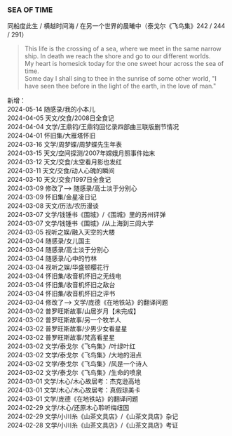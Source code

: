 ### SEA OF TIME

同船度此生 / 横越时间海 / 在另一个世界的晨曦中（泰戈尔《飞鸟集》242 / 244 / 291）

> This life is the crossing of a sea, where we meet in the same narrow ship. In death we reach the shore and go to our different worlds. <br>
> My heart is homesick today for the one sweet hour across the sea of time.<br>
> Some day I shall sing to thee in the sunrise of some other world, "I have seen thee before in the light of the earth, in the love of man."

新增：<br>
2024-05-14 随感录/我的小本儿<br>
2024-04-05 天文/交食/2008日全食记<br>
2024-04-04 文学/王鼎钧/王鼎钧回忆录四部曲三联版删节情况<br>
2024-04-01 怀旧集/大雁塔怀旧<br>
2024-03-16 文学/周梦蝶/周梦蝶先生年表<br>
2024-03-15 天文/空间探测/2007年嫦娥月照事件始末<br>
2024-03-12 天文/交食/太空看月影也发红<br>
2024-03-11 天文/交食/动人心魄的瞬间<br>
2024-03-10 天文/交食/1997日全食记<br>
2024-03-09 修改了--> 随感录/高士淡于分别心<br>
2024-03-09 怀旧集/金星凌日记<br>
2024-03-08 天文/历法/农历漫谈<br>
2024-03-07 文学/钱锺书《围城》/《围城》里的苏州评弹<br>
2024-03-07 文学/钱锺书《围城》/从上海到三闾大学<br>
2024-03-05 视听之娱/融入天空的大楼<br>
2024-03-04 随感录/女儿国主<br>
2024-03-04 随感录/高士淡于分别心<br>
2024-03-04 随感录/心中的竹林<br>
2024-03-04 视听之娱/华盛顿樱花行<br>
2024-03-04 怀旧集/收音机怀旧之无线电<br>
2024-03-04 怀旧集/收音机怀旧之敌台<br>
2024-03-04 怀旧集/收音机怀旧之评书<br>
2024-03-04 修改了--> 文学/庞德《在地铁站》的翻译问题<br>
2024-03-02 普罗旺斯故事/山居岁月【未完成】<br>
2024-03-02 普罗旺斯故事/另一个牧羊人<br>
2024-03-02 普罗旺斯故事/少男少女看星星<br>
2024-03-02 普罗旺斯故事/梵高看星星<br>
2024-03-02 文学/泰戈尔《飞鸟集》/叶绿叶红<br>
2024-03-02 文学/泰戈尔《飞鸟集》/大地的泪点<br>
2024-03-02 文学/泰戈尔《飞鸟集》/风是一个诗人<br>
2024-03-02 文学/泰戈尔《飞鸟集》/生命的喷泉<br>
2024-03-01 文学/木心/木心故居考：杰克逊高地<br>
2024-03-01 文学/木心/木心故居考：真假琼美卡<br>
2024-03-01 文学/庞德《在地铁站》的翻译问题<br>
2024-02-29 文学/木心/还原木心聆听梅纽因<br>
2024-02-29 文学/小川糸《山茶文具店》/《山茶文具店》杂记<br>
2024-02-28 文学/小川糸《山茶文具店》/《山茶文具店》考证<br>


